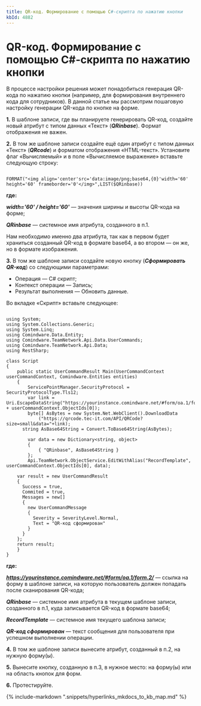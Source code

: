 ```yaml
---
title: QR-код. Формирование с помощью C#-скрипта по нажатию кнопки
kbId: 4882
---
```


# QR-код. Формирование с помощью C#-скрипта по нажатию кнопки

В процессе настройки решения может понадобиться генерация QR-кода по нажатию кнопки (например, для формирования внутреннего кода для сотрудников). В данной статье мы рассмотрим пошаговую настройку генерации QR-кода по кнопке на форме.

**1.** В шаблоне записи, где вы планируете генерировать QR-код, создайте новый атрибут с типом данных «Текст» (***QRinbase***). Формат отображения не важен.

**2.** В том же шаблоне записи создайте ещё один атрибут с типом данных «Текст» (***QRcode***) и форматом отображения «HTML-текст». Установите флаг «Вычисляемый» и в поле «Вычисляемое выражение» вставьте следующую строку:

```

FORMAT("<img align='center'src='data:image/png;base64,{0}'width='60' height='60' frameborder='0'</img>",LIST($QRinbase))

```

**где:**

***width='60' / height='60'*** — значения ширины и высоты QR-кода на форме;

***QRinbase*** — системное имя атрибута, созданного в п.1.

Нам необходимо именно два атрибута, так как в первом будет храниться созданный QR-код в формате base64, а во втором — он же, но в формате изображения.

**3.** В том же шаблоне записи создайте новую кнопку (***Сформировать QR-код***) со следующими параметрами:

- Операция — C# скрипт;
- Контекст операции — Запись;
- Результат выполнения — Обновить данные.

Во вкладке «Скрипт» вставьте следующее:

```

using System;
using System.Collections.Generic;
using System.Linq;
using Comindware.Data.Entity;
using Comindware.TeamNetwork.Api.Data.UserCommands;
using Comindware.TeamNetwork.Api.Data;
using RestSharp;
 
class Script
{
    public static UserCommandResult Main(UserCommandContext userCommandContext, Comindware.Entities entities)
    {
        ServicePointManager.SecurityProtocol = SecurityProtocolType.Tls12;
        var link = Uri.EscapeDataString("https://yourinstance.comindware.net/#form/oa.1/form.2/" + userCommandContext.ObjectIds[0]);
        byte[] AsBytes = new System.Net.WebClient().DownloadData
            ("https://qrcode.tec-it.com/API/QRCode?size=small&data="+link);
      string AsBase64String = Convert.ToBase64String(AsBytes);
       
        var data = new Dictionary<string, object>
        {
            { "QRinbase", AsBase64String }
        };
        Api.TeamNetwork.ObjectService.EditWithAlias("RecordTemplate", userCommandContext.ObjectIds[0], data);
       
    var result = new UserCommandResult
    {
      Success = true,
      Commited = true,
      Messages = new[]
      {
        new UserCommandMessage
        {
          Severity = SeverityLevel.Normal,
          Text = "QR-код сформирован"
        }
      }
    };
    return result;
    }
}

```

**где:**

***https://yourinstance.comindware.net/#form/oa.1/form.2/*** — ссылка на форму в шаблоне записи, на которую пользователь должен попадать после сканирования QR-кода;

***QRinbase*** — системное имя атрибута в текущем шаблоне записи, созданного в п.1, куда записывается QR-код в формате base64;

***RecordTemplate*** — системное имя текущего шаблона записи;

***QR-код сформирован*** — текст сообщения для пользователя при успешном выполнении операции.

**4.** В том же шаблоне записи вынесите атрибут, созданный в п.2, на нужную форму(ы).

**5.** Вынесите кнопку, созданную в п.3, в нужное место: на форму(ы) или на область кнопок для форм.

**6.** Протестируйте.

{% include-markdown ".snippets/hyperlinks_mkdocs_to_kb_map.md" %}
